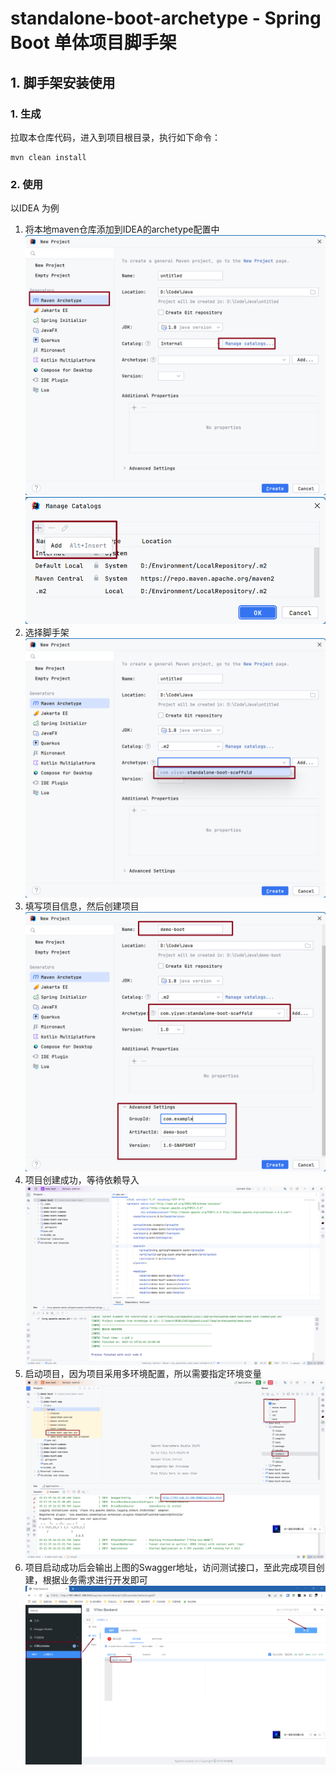 # standalone-boot-archetype - Spring Boot 单体项目脚手架

## 1. 脚手架安装使用

### 1. 生成

拉取本仓库代码，进入到项目根目录，执行如下命令：

```shell
mvn clean install
```

### 2. 使用

以IDEA 为例
1. 将本地maven仓库添加到IDEA的archetype配置中
   ![img](./docs/images/1.png)
   ![img](./docs/images/2.png)
2. 选择脚手架
   ![img](./docs/images/3.png)
3. 填写项目信息，然后创建项目
   ![img](./docs/images/4.png)
4. 项目创建成功，等待依赖导入
   ![img](./docs/images/5.png)
5. 启动项目，因为项目采用多环境配置，所以需要指定环境变量
   ![img](./docs/images/6.png)
6. 项目启动成功后会输出上图的Swagger地址，访问测试接口，至此完成项目创建，根据业务需求进行开发即可
   ![img](./docs/images/7.png)